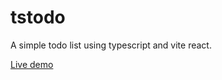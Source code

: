 # tstodo

A simple todo list using typescript and vite react.

<a href="https://pppacific.github.io/tstodo/" target="_blank">Live demo</a>
